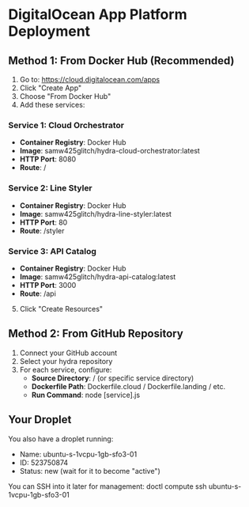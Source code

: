 # DigitalOcean App Platform Deployment

## Method 1: From Docker Hub (Recommended)

1. Go to: https://cloud.digitalocean.com/apps
2. Click "Create App"
3. Choose "From Docker Hub"
4. Add these services:

### Service 1: Cloud Orchestrator
- **Container Registry**: Docker Hub
- **Image**: samw425glitch/hydra-cloud-orchestrator:latest
- **HTTP Port**: 8080
- **Route**: /

### Service 2: Line Styler
- **Container Registry**: Docker Hub
- **Image**: samw425glitch/hydra-line-styler:latest
- **HTTP Port**: 80  
- **Route**: /styler

### Service 3: API Catalog
- **Container Registry**: Docker Hub
- **Image**: samw425glitch/hydra-api-catalog:latest
- **HTTP Port**: 3000
- **Route**: /api

5. Click "Create Resources"

## Method 2: From GitHub Repository

1. Connect your GitHub account
2. Select your hydra repository
3. For each service, configure:
   - **Source Directory**: / (or specific service directory)
   - **Dockerfile Path**: Dockerfile.cloud / Dockerfile.landing / etc.
   - **Run Command**: node [service].js

## Your Droplet
You also have a droplet running:
- Name: ubuntu-s-1vcpu-1gb-sfo3-01
- ID: 523750874
- Status: new (wait for it to become "active")

You can SSH into it later for management:
  doctl compute ssh ubuntu-s-1vcpu-1gb-sfo3-01
